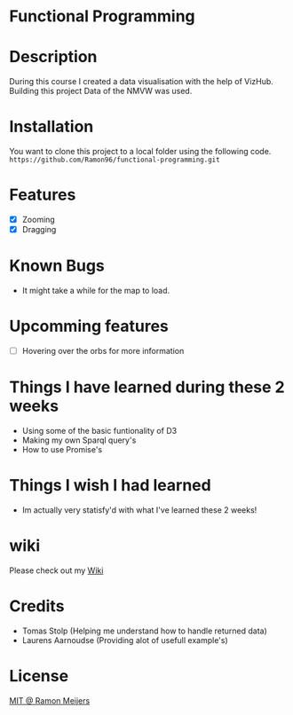 # Functional Programming


# Description
During this course I created a data visualisation with the help of VizHub. Building this project Data of the NMVW was used.

# Installation
You want to clone this project to a local folder using the following code. 
`https://github.com/Ramon96/functional-programming.git`

# Features
- [x] Zooming
- [x] Dragging

# Known Bugs 
 * It might take a while for the map to load.
 
# Upcomming features
- [ ] Hovering over the orbs for more information

# Things I have learned during these 2 weeks
 * Using some of the basic funtionality of D3
 * Making my own Sparql query's
 * How to use Promise's
 
# Things I wish I had learned
 * Im actually very statisfy'd with what I've learned these 2 weeks!
 
# wiki 
Please check out my [Wiki](https://github.com/Ramon96/functional-programming/wiki)

# Credits
 * Tomas Stolp (Helping me understand how to handle returned data)
 * Laurens Aarnoudse (Providing alot of usefull example's)

# License
[MIT @ Ramon Meijers](https://github.com/Ramon96/functional-programming/blob/master/LICENSE)

